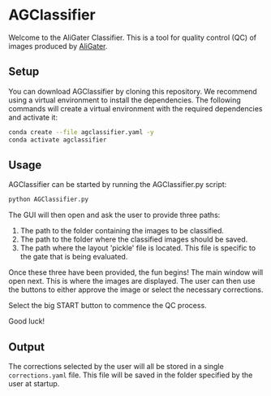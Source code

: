 # AGClassifier

Welcome to the AliGater Classifier. This is a tool for quality control (QC) of images produced by 
[AliGater](https://github.com/LudvigEk/aligater).

## Setup
You can download AGClassifier by cloning this repository. We recommend using a virtual environment to install the
dependencies. The following commands will create a virtual environment with the required dependencies and activate it:

```bash
conda create --file agclassifier.yaml -y
conda activate agclassifier
```

## Usage
AGClassifier can be started by running the AGClassifier.py script:
    
```bash
python AGClassifier.py
```

The GUI will then open and ask the user to provide three paths:
1. The path to the folder containing the images to be classified.
2. The path to the folder where the classified images should be saved.
3. The path where the layout 'pickle' file is located. This file is specific to the gate that is being evaluated.

Once these three have been provided, the fun begins!
The main window will open next. This is where the images are displayed. The user can then use the buttons to either
approve the image or select the necessary corrections.

Select the big START button to commence the QC process.

Good luck!

## Output
The corrections selected by the user will all be stored in a single `corrections.yaml` file. This file will be saved
in the folder specified by the user at startup.